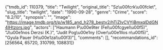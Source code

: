 {"tmdb_id": 110379, "title": "Twilight", "original_title": "Sz\u00fcrk\u00fclet", "slug_title": "twilight", "date": "1990-09-28", "genre": "Crime", "score": "8.2/10", "synopsis": "", "image": "https://image.tmdb.org/t/p/w185_and_h278_bestv2/hTiZIvCVYjBmxqlDdGN4IHtzors.jpg", "actors": ["Haumann P\u00e9ter (Fel\u00fcgyel\u00f5)", "J\u00e1nos Derzsi (K.)", "Judit Pog\u00e1ny (Over\u00e1llos n\u00f5)", "Gyula Pauer (H\u00e1zal\u00f3)"], "comments": [], "recommandations_id": [256564, 65720, 310799, 108831]}